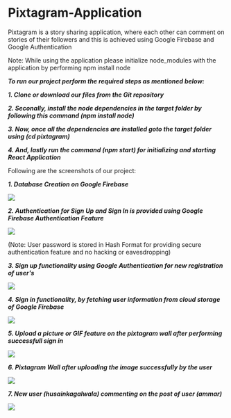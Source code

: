 # Pixtagram-Application
Pixtagram is a story sharing application, where each other can comment on stories of their followers and this is achieved using Google Firebase and Google Authentication

Note: While using the application please initialize node_modules with the application by performing npm install node

***To run our project perform the required steps as mentioned below:***

***1. Clone or download our files from the Git repository***

***2. Seconally, install the node dependencies in the target folder by following this command (npm install node)***

***3. Now, once all the dependencies are installed goto the target folder using (cd pixtagram)***

***4. And, lastly run the command (npm start) for initializing and starting React Application***

Following are the screenshots of our project:

***1. Database Creation on Google Firebase***

![](https://raw.githubusercontent.com/HusainKagalwala07/Pixtagram-Application/master/database.png)

***2. Authentication for Sign Up and Sign In is provided using Google Firebase Authentication Feature***

![](https://raw.githubusercontent.com/HusainKagalwala07/Pixtagram-Application/master/Authentication.png)

(Note: User password is stored in Hash Format for providing secure authentication feature and no hacking or eavesdropping)

***3. Sign up functionality using Google Authentication for new registration of user's***

![](https://raw.githubusercontent.com/HusainKagalwala07/Pixtagram-Application/master/signup.png)

***4. Sign in functionality, by fetching user information from cloud storage of Google Firebase***

![](https://raw.githubusercontent.com/HusainKagalwala07/Pixtagram-Application/master/signin.png)

***5. Upload a picture or GIF feature on the pixtagram wall after performing successfull sign in***

![](https://raw.githubusercontent.com/HusainKagalwala07/Pixtagram-Application/master/upload.PNG)

***6. Pixtagram Wall after uploading the image successfully by the user***

![](https://raw.githubusercontent.com/HusainKagalwala07/Pixtagram-Application/master/pixtawall.png)

***7. New user (husainkagalwala) commenting on the post of user (ammar)***

![](https://raw.githubusercontent.com/HusainKagalwala07/Pixtagram-Application/master/newcomment.PNG)

